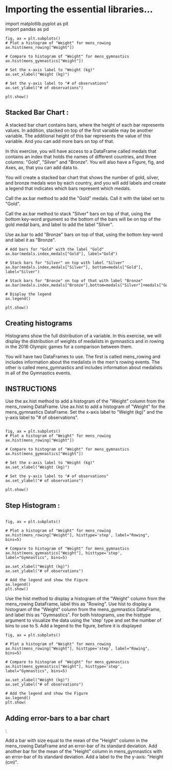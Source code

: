 # Importing the essential libraries...
import matplotlib.pyplot as plt
<br>import pandas as pd


```
fig, ax = plt.subplots()
# Plot a histogram of "Weight" for mens_rowing
ax.hist(mens_rowing["Weight"])

# Compare to histogram of "Weight" for mens_gymnastics
ax.hist(mens_gymnastics["Weight"])

# Set the x-axis label to "Weight (kg)"
ax.set_xlabel("Weight (kg)")

# Set the y-axis label to "# of observations"
ax.set_ylabel("# of observations")

plt.show() 
```

<h2> Stacked Bar Chart : </h2>

A stacked bar chart contains bars, where the height of each bar represents values. In addition, stacked on top of the first variable may be another variable. The additional height of this bar represents the value of this variable. And you can add more bars on top of that.

In this exercise, you will have access to a DataFrame called medals that contains an index that holds the names of different countries, and three columns: "Gold", "Silver" and "Bronze". You will also have a Figure, fig, and Axes, ax, that you can add data to.

You will create a stacked bar chart that shows the number of gold, silver, and bronze medals won by each country, and you will add labels and create a legend that indicates which bars represent which medals.

Call the ax.bar method to add the "Gold" medals. Call it with the label set to "Gold".

Call the ax.bar method to stack "Silver" bars on top of that, using the bottom key-word argument so the bottom of the bars will be on top of the gold medal bars, and label to add the label "Silver".

Use ax.bar to add "Bronze" bars on top of that, using the bottom key-word and label it as "Bronze".

```
# Add bars for "Gold" with the label "Gold"
ax.bar(medals.index,medals["Gold"], label="Gold")

# Stack bars for "Silver" on top with label "Silver"
ax.bar(medals.index,medals["Silver"], bottom=medals["Gold"], label="Silver")

# Stack bars for "Bronze" on top of that with label "Bronze"
ax.bar(medals.index,medals["Bronze"],bottom=medals["Silver"]+medals["Gold"],label="Bronze")

# Display the legend
ax.legend()

plt.show()
```


<h2> Creating histograms </h2> 


Histograms show the full distribution of a variable. In this exercise, we will display the distribution of weights of medalists in gymnastics and in rowing in the 2016 Olympic games for a comparison between them.

You will have two DataFrames to use. The first is called mens_rowing and includes information about the medalists in the men's rowing events. The other is called mens_gymnastics and includes information about medalists in all of the Gymnastics events.


<h2> INSTRUCTIONS </h2> 


Use the ax.hist method to add a histogram of the "Weight" column from the mens_rowing DataFrame.
Use ax.hist to add a histogram of "Weight" for the mens_gymnastics DataFrame.
Set the x-axis label to "Weight (kg)" and the y-axis label to "# of observations".

```

fig, ax = plt.subplots()
# Plot a histogram of "Weight" for mens_rowing
ax.hist(mens_rowing["Weight"])

# Compare to histogram of "Weight" for mens_gymnastics
ax.hist(mens_gymnastics["Weight"])

# Set the x-axis label to "Weight (kg)"
ax.set_xlabel("Weight (kg)")

# Set the y-axis label to "# of observations"
ax.set_ylabel("# of observations")

plt.show()

```


<h2> Step Histogram : </h2>

```

fig, ax = plt.subplots()

# Plot a histogram of "Weight" for mens_rowing
ax.hist(mens_rowing["Weight"], histtype='step', label="Rowing", bins=5)

# Compare to histogram of "Weight" for mens_gymnastics
ax.hist(mens_gymnastics["Weight"], histtype='step', label="Gymnastics", bins=5)

ax.set_xlabel("Weight (kg)")
ax.set_ylabel("# of observations")

# Add the legend and show the Figure
ax.legend()
plt.show()

```
Use the hist method to display a histogram of the "Weight" column from the mens_rowing DataFrame, label this as "Rowing".
Use hist to display a histogram of the "Weight" column from the mens_gymnastics DataFrame, and label this as "Gymnastics".
For both histograms, use the histtype argument to visualize the data using the 'step' type and set the number of bins to use to 5.
Add a legend to the figure, before it is displayed

```
fig, ax = plt.subplots()

# Plot a histogram of "Weight" for mens_rowing
ax.hist(mens_rowing["Weight"], histtype='step', label="Rowing", bins=5)

# Compare to histogram of "Weight" for mens_gymnastics
ax.hist(mens_gymnastics["Weight"], histtype='step', label="Gymnastics", bins=5)

ax.set_xlabel("Weight (kg)")
ax.set_ylabel("# of observations")

# Add the legend and show the Figure
ax.legend()
plt.show(

```
<h2> Adding error-bars to a bar chart</h2> :

Add a bar with size equal to the mean of the "Height" column in the mens_rowing DataFrame and an error-bar of its standard deviation.
Add another bar for the mean of the "Height" column in mens_gymnastics with an error-bar of its standard deviation.
Add a label to the the y-axis: "Height (cm)".
